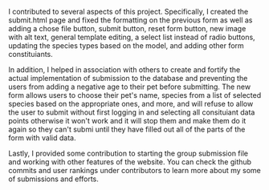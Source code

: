 I contributed to several aspects of this project. Specifically, I created the submit.html page and fixed the formatting on the 
previous form as well as adding a chose file button, submit button, reset form button, new image with alt text, general template editing,
a select list instead of radio buttons, updating the species types based on the model, and adding other form constituiants.

In addition, I helped in association with others to create and fortify the actual implementation of submission to the database and 
preventing the users from adding a negative age to their pet before submitting. The new form allows users to choose their pet's name, 
species from a list of selected species based on the appropriate ones, and more, and will refuse to allow the user to submit without 
first logging in and selecting all consituiant data points otherwise it won't work and it will stop them and make them do it again so 
they can't submi until they have filled out all of the parts of the form with valid data.

Lastly, I provided some contribution to starting the group submission file and working with other features of the website. You can check
the github commits and user rankings under contributors to learn more about my some of submissions and efforts.
